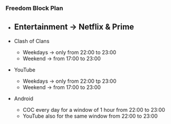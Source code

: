 ### Freedom Block Plan
- Entertainment → Netflix & Prime
	- 
- Clash of Clans
	- Weekdays → only from 22:00 to 23:00
	- Weekend → from 17:00 to 23:00 
- YouTube
	- Weekdays → only from 22:00 tp 23:00
	- Weekend → from 17:00 to 23:00


- Android
	- COC every day for a window of 1 hour from 22:00 to 23:00
	- YouTube also for the same window from 22:00 to 23:00